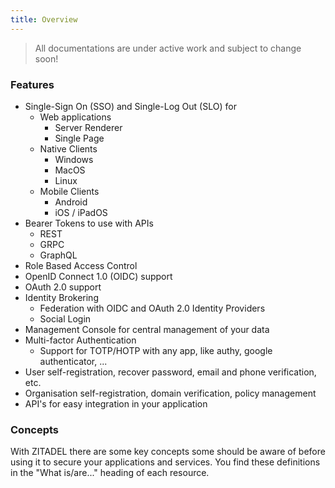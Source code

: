 ```yaml
---
title: Overview
---
```


> All documentations are under active work and subject to change soon!

### Features

- Single-Sign On (SSO) and Single-Log Out (SLO) for
  - Web applications
    - Server Renderer
    - Single Page
  - Native Clients
    - Windows
    - MacOS
    - Linux
  - Mobile Clients
    - Android
    - iOS / iPadOS
- Bearer Tokens to use with APIs
  - REST
  - GRPC
  - GraphQL
- Role Based Access Control
- OpenID Connect 1.0 (OIDC) support
- OAuth 2.0 support
- Identity Brokering
  - Federation with OIDC and OAuth 2.0 Identity Providers
  - Social Login
- Management Console for central management of your data
- Multi-factor Authentication
  - Support for TOTP/HOTP with any app, like authy, google authenticator, ...
- User self-registration, recover password, email and phone verification, etc.
- Organisation self-registration, domain verification, policy management
- API's for easy integration in your application

### Concepts

With ZITADEL there are some key concepts some should be aware of before using it to secure your applications and services.
You find these definitions in the "What is/are..." heading of each resource.
